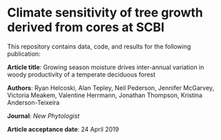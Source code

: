 # Climate sensitivity of tree growth derived from cores at SCBI

This repository contains data, code, and results for the following publication:

**Article title**: Growing season moisture drives inter-annual variation in woody productivity of a temperate deciduous forest

**Authors**: Ryan Helcoski, Alan Tepley, Neil Pederson, Jennifer McGarvey, Victoria Meakem, Valentine Herrmann, Jonathan Thompson, Kristina Anderson-Teixeira

**Journal**: *New Phytologist*

**Article acceptance date**: 24 April 2019

